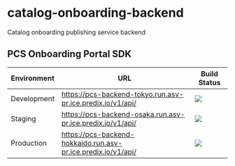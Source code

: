 # catalog-onboarding-backend
 Catalog onboarding publishing service backend

## PCS Onboarding Portal SDK
Environment | URL | Build Status
--- | --- | ---
Development | https://pcs-backend-tokyo.run.asv-pr.ice.predix.io/v1/api/ | <a href='http://predix1.jenkins.build.ge.com/job/PredixSolutions/predix-catalog-onboarding-services/pcs-portal-backend-dev'><img src='http://predix1.jenkins.build.ge.com/buildStatus/icon?job=PredixSolutions/predix-catalog-onboarding-services/pcs-portal-backend-dev'></a>
Staging | https://pcs-backend-osaka.run.asv-pr.ice.predix.io/v1/api/ | <a href='http://predix1.jenkins.build.ge.com/job/PredixSolutions/job/predix-catalog-onboarding-services/job/pcs-portal-frontend-staging/'><img src='http://predix1.jenkins.build.ge.com/buildStatus/icon?job=PredixSolutions/predix-catalog-onboarding-services/pcs-portal-frontend-staging'></a>
Production | https://pcs-backend-hokkaido.run.asv-pr.ice.predix.io/v1/api/ | <a href='http://predix1.jenkins.build.ge.com/job/PredixSolutions/job/predix-catalog-onboarding-services/job/pcs-portal-backend-production/'><img src='http://predix1.jenkins.build.ge.com/buildStatus/icon?job=PredixSolutions/predix-catalog-onboarding-services/pcs-portal-backend-production'></a>
